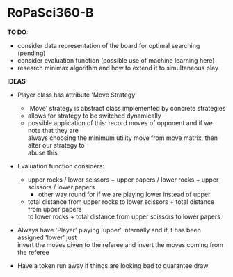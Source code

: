 # RoPaSci360-B
**TO DO:**
- consider data representation of the board for optimal searching (pending)
- consider evaluation function (possible use of machine learning here)
- research minimax algorithm and how to extend it to simultaneous play

**IDEAS**
- Player class has attribute 'Move Strategy'
    - 'Move' strategy is abstract class implemented by concrete strategies
    - allows for strategy to be switched dynamically
    - possible application of this: record moves of opponent and if we note that they are \
      always choosing the minimum utility move from move matrix, then alter our strategy to \
      abuse this
      
- Evaluation function considers:
    - upper rocks / lower scissors + upper papers / lower rocks + upper scissors / lower papers
        - other way round for if we are playing lower instead of upper
    - total distance from upper rocks to lower scissors + total distance from upper papers \
      to lower rocks + total distance from upper scissors to lower papers
      
- Always have 'Player' playing 'upper' internally and if it has been assigned 'lower' just \
  invert the moves given to the referee and invert the moves coming from the referee
  
- Have a token run away if things are looking bad to guarantee draw
